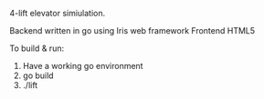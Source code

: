 4-lift elevator simiulation.  

Backend written in go using Iris web framework
Frontend HTML5


To build & run:

1. Have a working go environment
2. go build
3. ./lift

